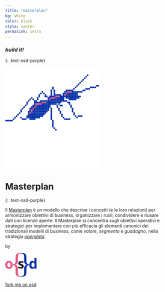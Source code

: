```yaml
---
title: "masterplan"
bg: white
color: black
style: center
permalink: intro
---
```


### *build it!*
{: .text-osd-purple}

<span class="fa-stack subtlecircle" style="font-size:100px; background:rgba(255,255,255,1)">
  <img src="img/projectopendata_logo.svg">
</span>

# Masterplan
{: .text-osd-purple}


Il [Masterplan](https://it.wikipedia.org/wiki/Masterplan_(urbanistica)#Definizione) è un modello che descrive i concetti (e le loro relazioni) per armonizzare obiettivi di business, organizzare i ruoli, condividere e riusare dati con licenze aperte. Il Masterplan si concentra sugli obiettivi operativi e strategici per implementare con più efficacia gli elementi canonici dei tradizionali modelli di business, come *valore*, *segmento* e *guadagno*, nella strategia [*opendata*](http://opendatahandbook.org/guide/it/).

by

[![opensensorsdata logo](img/osd_logo.svg)](http://www.opensensorsdata.it)



<span id="forkongithub">
  <a href="{{ site.source_link }}" class="bg-osd-blue">
    fork me on osd
  </a>
</span>
